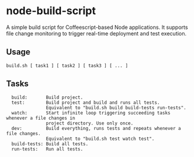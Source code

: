 node-build-script
=================

A simple build script for Coffeescript-based Node applications. It supports file
change monitoring to trigger real-time deployment and test execution.

Usage
-----

    build.sh [ task1 ] [ task2 ] [ task3 ] [ ... ]

Tasks
-----

      build:       Build project.
      test:        Build project and build and runs all tests.
                   Equivalent to "build.sh build build-tests run-tests".
      watch:       Start infinite loop triggering succeeding tasks whenever a file changes in
                   project directory. Use only once.
      dev:         Build everything, runs tests and repeats whenever a file changes.
                   Equivalent to "build.sh test watch test".
      build-tests: Build all tests.
      run-tests:   Run all tests.
